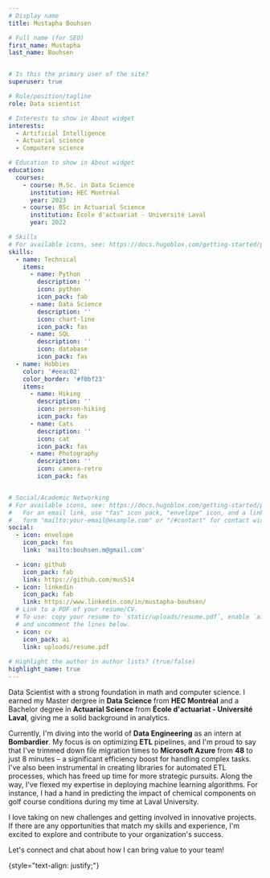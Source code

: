 ```yaml
---
# Display name
title: Mustapha Bouhsen

# Full name (for SEO)
first_name: Mustapha
last_name: Bouhsen


# Is this the primary user of the site?
superuser: true

# Role/position/tagline
role: Data scientist

# Interests to show in About widget
interests:
  - Artificial Intelligence
  - Actuarial science
  - Computere science

# Education to show in About widget
education:
  courses:
    - course: M.Sc. in Data Science
      institution: HEC Montréal
      year: 2023
    - course: BSc in Actuarial Science
      institution: École d'actuariat - Université Laval
      year: 2022

# Skills
# For available icons, see: https://docs.hugoblox.com/getting-started/page-builder/#icons
skills:
  - name: Technical
    items:
      - name: Python
        description: ''
        icon: python
        icon_pack: fab
      - name: Data Science
        description: ''
        icon: chart-line
        icon_pack: fas
      - name: SQL
        description: ''
        icon: database
        icon_pack: fas
  - name: Hobbies
    color: '#eeac02'
    color_border: '#f0bf23'
    items:
      - name: Hiking
        description: ''
        icon: person-hiking
        icon_pack: fas
      - name: Cats
        description: ''
        icon: cat
        icon_pack: fas
      - name: Photography
        description: ''
        icon: camera-retro
        icon_pack: fas


# Social/Academic Networking
# For available icons, see: https://docs.hugoblox.com/getting-started/page-builder/#icons
#   For an email link, use "fas" icon pack, "envelope" icon, and a link in the
#   form "mailto:your-email@example.com" or "/#contact" for contact widget.
social:
  - icon: envelope
    icon_pack: fas
    link: 'mailto:bouhsen.m@gmail.com'

  - icon: github
    icon_pack: fab
    link: https://github.com/mus514
  - icon: linkedin
    icon_pack: fab
    link: https://www.linkedin.com/in/mustapha-bouhsen/
  # Link to a PDF of your resume/CV.
  # To use: copy your resume to `static/uploads/resume.pdf`, enable `ai` icons in `params.yaml`,
  # and uncomment the lines below.
  - icon: cv
    icon_pack: ai
    link: uploads/resume.pdf
        
# Highlight the author in author lists? (true/false)
highlight_name: true
---
```


Data Scientist with a strong foundation in math and computer science. I earned my Master dergree in **Data Science** from **HEC Montréal** and a Bachelor degree in **Actuarial Science** from **École d'actuariat - Université Laval**, giving me a solid background in analytics.

Currently, I'm diving into the world of **Data Engineering** as an intern at **Bombardier**. My focus is on optimizing **ETL** pipelines, and I'm proud to say that I've trimmed down file migration times to **Microsoft Azure** from **48** to just 8 minutes – a significant efficiency boost for handling complex tasks. I've also been instrumental in creating libraries for automated ETL processes, which has freed up time for more strategic pursuits. Along the way, I've flexed my expertise in deploying machine learning algorithms. For instance, I had a hand in predicting the impact of chemical components on golf course conditions during my time at Laval University.

I love taking on new challenges and getting involved in innovative projects. If there are any opportunities that match my skills and experience, I'm excited to explore and contribute to your organization's success.

Let's connect and chat about how I can bring value to your team!

{style="text-align: justify;"}